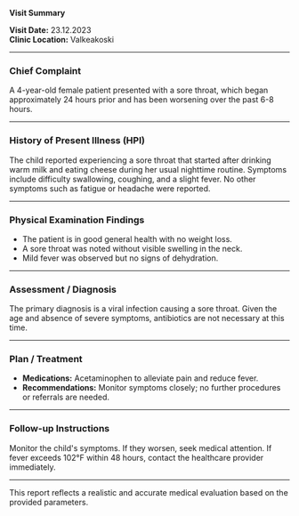 

**Visit Summary**

**Visit Date:** 23.12.2023  
**Clinic Location:** Valkeakoski  

---

### **Chief Complaint**
A 4-year-old female patient presented with a sore throat, which began approximately 24 hours prior and has been worsening over the past 6-8 hours.

---

### **History of Present Illness (HPI)**
The child reported experiencing a sore throat that started after drinking warm milk and eating cheese during her usual nighttime routine. Symptoms include difficulty swallowing, coughing, and a slight fever. No other symptoms such as fatigue or headache were reported.

---

### **Physical Examination Findings**
- The patient is in good general health with no weight loss.
- A sore throat was noted without visible swelling in the neck.
- Mild fever was observed but no signs of dehydration.

---

### **Assessment / Diagnosis**
The primary diagnosis is a viral infection causing a sore throat. Given the age and absence of severe symptoms, antibiotics are not necessary at this time.

---

### **Plan / Treatment**
- **Medications:** Acetaminophen to alleviate pain and reduce fever.
- **Recommendations:** Monitor symptoms closely; no further procedures or referrals are needed.

---

### **Follow-up Instructions**
Monitor the child's symptoms. If they worsen, seek medical attention. If fever exceeds 102°F within 48 hours, contact the healthcare provider immediately.

--- 

This report reflects a realistic and accurate medical evaluation based on the provided parameters.